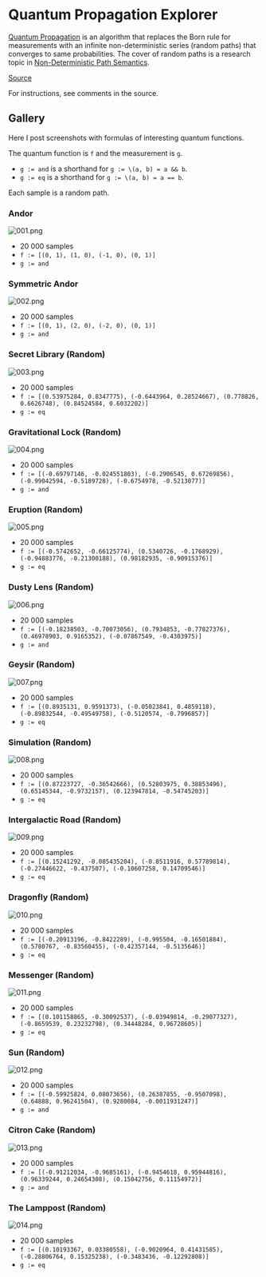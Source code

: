 # Quantum Propagation Explorer

[Quantum Propagation](https://github.com/advancedresearch/path_semantics/blob/master/papers-wip/quantum-propagation.pdf) is an algorithm that replaces
the Born rule for measurements with an infinite non-deterministic series (random paths) that converges to same probabilities.
The cover of random paths is a research topic in [Non-Deterministic Path Semantics](https://github.com/advancedresearch/path_semantics/blob/master/sequences.md#non-deterministic-path-semantics).

[Source](https://github.com/advancedresearch/path_semantics/blob/master/dyon_experiments/quantum_propagation/main.dyon)

For instructions, see comments in the source.

## Gallery

Here I post screenshots with formulas of interesting quantum functions.

The quantum function is `f` and the measurement is `g`.

- `g := and` is a shorthand for `g := \(a, b) = a && b`.
- `g := eq` is a shorthand for `g := \(a, b) = a == b`.

Each sample is a random path.

### Andor
![001.png](gallery/001.png)
- 20 000 samples
- `f := [(0, 1), (1, 0), (-1, 0), (0, 1)]`
- `g := and`

### Symmetric Andor
![002.png](gallery/002.png)
- 20 000 samples
- `f := [(0, 1), (2, 0), (-2, 0), (0, 1)]`
- `g := and`

### Secret Library (Random)
![003.png](gallery/003.png)
- 20 000 samples
- `f := [(0.53975284, 0.8347775), (-0.6443964, 0.28524667), (0.778826, 0.6626748), (0.84524584, 0.6032202)]`
- `g := eq`

### Gravitational Lock (Random)
![004.png](gallery/004.png)
- 20 000 samples
- `f := [(-0.69797146, -0.024551803), (-0.2906545, 0.67269856), (-0.99042594, -0.5189728), (-0.6754978, -0.5213077)]`
- `g := and`

### Eruption (Random)
![005.png](gallery/005.png)
- 20 000 samples
- `f := [(-0.5742652, -0.66125774), (0.5340726, -0.1768929), (-0.94883776, -0.21300188), (0.98182935, -0.90915376)]`
- `g := eq`

### Dusty Lens (Random)
![006.png](gallery/006.png)
- 20 000 samples
- `f := [(-0.18238503, -0.70073056), (0.7934853, -0.77827376), (0.46978903, 0.9165352), (-0.07867549, -0.4303975)]`
- `g := and`

### Geysir (Random)
![007.png](gallery/007.png)
- 20 000 samples
- `f := [(0.8935131, 0.9591373), (-0.05023841, 0.4859118), (-0.89832544, -0.49549758), (-0.5120574, -0.7996857)]`
- `g := eq`

### Simulation (Random)
![008.png](gallery/008.png)
- 20 000 samples
- `f := [(0.87223727, -0.36542666), (0.52803975, 0.38853496), (0.65145344, -0.9732157), (0.123947814, -0.54745203)]`
- `g := eq`

### Intergalactic Road (Random)
![009.png](gallery/009.png)
- 20 000 samples
- `f := [(0.15241292, -0.085435204), (-0.8511916, 0.57789814), (-0.27446622, -0.437507), (-0.10607258, 0.14709546)]`
- `g := eq`

### Dragonfly (Random)
![010.png](gallery/010.png)
- 20 000 samples
- `f := [(-0.20913196, -0.8422289), (-0.995504, -0.16501884), (0.5780767, -0.83560455), (-0.42357144, -0.5135646)]`
- `g := eq`

### Messenger (Random)
![011.png](gallery/011.png)
- 20 000 samples
- `f := [(0.101158865, -0.30092537), (-0.03949814, -0.29077327), (-0.8659539, 0.23232798), (0.34448284, 0.96728605)]`
- `g := eq`

### Sun (Random)
![012.png](gallery/012.png)
- 20 000 samples
- `f := [(-0.59925824, 0.08073656), (0.26387855, -0.9507098), (0.64888, 0.96241504), (0.9280084, -0.0011931247)]`
- `g := and`

### Citron Cake (Random)
![013.png](gallery/013.png)
- 20 000 samples
- `f := [(-0.91212034, -0.9685161), (-0.9454618, 0.95944816), (0.96339244, 0.24654308), (0.15042756, 0.11154972)]`
- `g := and`

### The Lamppost (Random)
![014.png](gallery/014.png)
- 20 000 samples
- `f := [(0.10193367, 0.03380558), (-0.9020964, 0.41431585), (-0.28806764, 0.15325238), (-0.3483436, -0.12292808)]`
- `g := eq`
